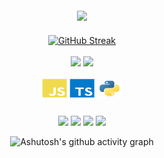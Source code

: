

<div align="center" style="margin-top: 20px; margin-bottom: 20px;">
    <a><img src="https://readme-typing-svg.herokuapp.com?font=Fira+Code&weight=300&size=50&duration=4000&pause=1000&color=F73D9F&center=true&vCenter=true&random=false&width=1000&lines=Ol%C3%A1%21+Seja+bem-vindo%21%21" /></a>
</div>




<div align="center" style="margin-top: 20px;">
    <a href="https://git.io/streak-stats"><img src="https://github-readme-streak-stats.herokuapp.com?user=marianacadete&theme=violet-dark&locale=pt_BR&date_format=n%2Fj%5B%2FY%5D&card_width=900" alt="GitHub Streak" /></a>
</div>



<div style="display: inline_block" align="center"><br>
 <img src='https://github-readme-stats.vercel.app/api?username=marianacadete&show_icons=true&count-private=true&theme=dracula' height="180em"/> 
  <img src='https://github-readme-stats.vercel.app/api/top-langs/?username=marianacadete&count-private=true&theme=dracula&layout=compact' height="180em">
  </div>



<div style="display: inline_block" align="center"><br>
  <img align="center" alt="Mari-Js" height="30" width="40" src="https://raw.githubusercontent.com/devicons/devicon/master/icons/javascript/javascript-plain.svg">
  <img align="center" alt="Mari-Ts" height="30" width="40" src="https://raw.githubusercontent.com/devicons/devicon/master/icons/typescript/typescript-plain.svg">
  <img align="center" alt="Mari-Python" height="30" width="40" src="https://raw.githubusercontent.com/devicons/devicon/master/icons/python/python-original.svg">
  </div>

##

<div align="center"> 
  <a href="https://www.youtube.com/channel/UC0O3Ia1NAUbfHnu6VRl81eg" target="_blank"><img src="https://img.shields.io/badge/YouTube-FF0000?style=for-the-badge&logo=youtube&logoColor=white"></a>
  <a href="https://instagram.com/marianations" target="_blank"><img src="https://img.shields.io/badge/-Instagram-%23E4405F?style=for-the-badge&logo=instagram&logoColor=white"></a>
  <a href="mailto:marianations@gmail.com" target="_blank"><img src="https://img.shields.io/badge/-Gmail-%23333?style=for-the-badge&logo=gmail&logoColor=white"></a>
  <a href="https://www.linkedin.com/in/mariana-cadete" target="_blank"><img src="https://img.shields.io/badge/-LinkedIn-%230077B5?style=for-the-badge&logo=linkedin&logoColor=white"></a> 
</div>





<div align="center" >
   
![Ashutosh's github activity graph](https://ssr-contributions-svg.vercel.app/_/marianacadete?chart=3dbar&gap=0.6&scale=2&flatten=2&animation=wave&animation_duration=1&animation_delay=0.05&animation_amplitude=20&animation_frequency=0.5&animation_wave_center=10_0&format=svg&weeks=30&theme=pink) 

</div>
